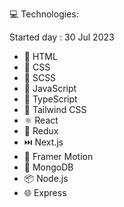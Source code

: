 💻 Technologies:

Started day : 30 Jul 2023

- 🧶 HTML
- 🎨 CSS
- 🔧 SCSS
- 🚀 JavaScript
- 💙 TypeScript
- 🎨 Tailwind CSS
- ⚛️ React
- 🔄 Redux
- ⏭️ Next.js
- 🌟 Framer Motion
- 🍃 MongoDB
- 📦 Node.js
- 🌐 Express
